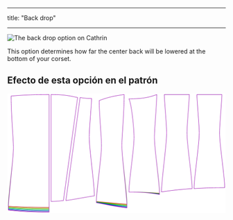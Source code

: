- - -
title: "Back drop"
- - -

![The back drop option on Cathrin](./backdrop.svg)

This option determines how far the center back will be lowered at the bottom of your corset.

## Efecto de esta opción en el patrón

![This image shows the effect of this option by superimposing several variants that have a different value for this option](cathrin_backdrop_sample.svg "Effect of this option on the pattern")
